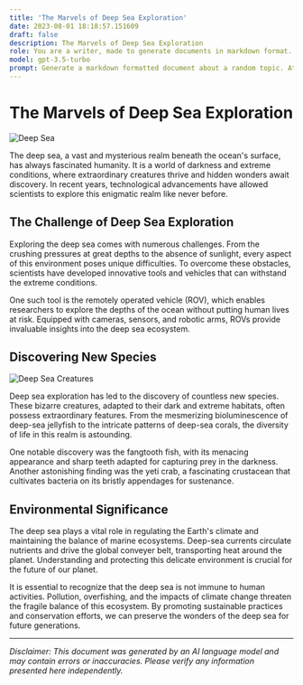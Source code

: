 ```yaml
---
title: 'The Marvels of Deep Sea Exploration'
date: 2023-08-01 18:18:57.151609
draft: false
description: The Marvels of Deep Sea Exploration
role: You are a writer, made to generate documents in markdown format. It is very important that all of the documents you generate are in valid markdown format.
model: gpt-3.5-turbo
prompt: Generate a markdown formatted document about a random topic. At the bottom, include a disclaimer explaining that the document was generated by you. The first line of the document should be the title. Make sure that the entire document is in proper markdown format, using a mix of various tags to make the document visually appealing.
---
```


# The Marvels of Deep Sea Exploration

![Deep Sea](https://images.unsplash.com/photo-1546511190-45939921bba0)

The deep sea, a vast and mysterious realm beneath the ocean's surface, has always fascinated humanity. It is a world of darkness and extreme conditions, where extraordinary creatures thrive and hidden wonders await discovery. In recent years, technological advancements have allowed scientists to explore this enigmatic realm like never before.

## The Challenge of Deep Sea Exploration

Exploring the deep sea comes with numerous challenges. From the crushing pressures at great depths to the absence of sunlight, every aspect of this environment poses unique difficulties. To overcome these obstacles, scientists have developed innovative tools and vehicles that can withstand the extreme conditions.

One such tool is the remotely operated vehicle (ROV), which enables researchers to explore the depths of the ocean without putting human lives at risk. Equipped with cameras, sensors, and robotic arms, ROVs provide invaluable insights into the deep sea ecosystem.

## Discovering New Species

![Deep Sea Creatures](https://images.unsplash.com/photo-1583416913536-c448de73c056)

Deep sea exploration has led to the discovery of countless new species. These bizarre creatures, adapted to their dark and extreme habitats, often possess extraordinary features. From the mesmerizing bioluminescence of deep-sea jellyfish to the intricate patterns of deep-sea corals, the diversity of life in this realm is astounding.

One notable discovery was the fangtooth fish, with its menacing appearance and sharp teeth adapted for capturing prey in the darkness. Another astonishing finding was the yeti crab, a fascinating crustacean that cultivates bacteria on its bristly appendages for sustenance.

## Environmental Significance

The deep sea plays a vital role in regulating the Earth's climate and maintaining the balance of marine ecosystems. Deep-sea currents circulate nutrients and drive the global conveyer belt, transporting heat around the planet. Understanding and protecting this delicate environment is crucial for the future of our planet.

It is essential to recognize that the deep sea is not immune to human activities. Pollution, overfishing, and the impacts of climate change threaten the fragile balance of this ecosystem. By promoting sustainable practices and conservation efforts, we can preserve the wonders of the deep sea for future generations.

---

*Disclaimer: This document was generated by an AI language model and may contain errors or inaccuracies. Please verify any information presented here independently.*